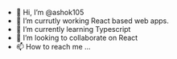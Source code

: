 - 👋 Hi, I’m @ashok105
- 👀 I’m currutly working React based web apps.
- 🌱 I’m currently learning Typescript
- 💞️ I’m looking to collaborate on React
- 📫 How to reach me ...

<!---
ashok105/ashok105 is a ✨ special ✨ repository because its `README.md` (this file) appears on your GitHub profile.
You can click the Preview link to take a look at your changes.
--->

